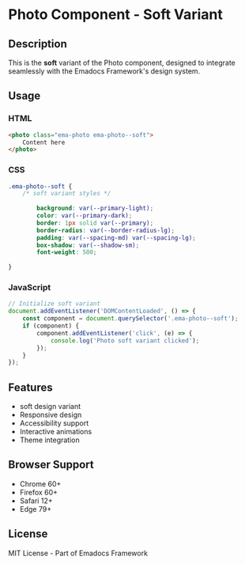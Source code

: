 # Photo Component - Soft Variant

## Description
This is the **soft** variant of the Photo component, designed to integrate seamlessly with the Emadocs Framework's design system.

## Usage

### HTML
```html
<photo class="ema-photo ema-photo--soft">
    Content here
</photo>
```

### CSS
```css
.ema-photo--soft {
    /* soft variant styles */
    
        background: var(--primary-light);
        color: var(--primary-dark);
        border: 1px solid var(--primary);
        border-radius: var(--border-radius-lg);
        padding: var(--spacing-md) var(--spacing-lg);
        box-shadow: var(--shadow-sm);
        font-weight: 500;
    
}
```

### JavaScript
```javascript
// Initialize soft variant
document.addEventListener('DOMContentLoaded', () => {
    const component = document.querySelector('.ema-photo--soft');
    if (component) {
        component.addEventListener('click', (e) => {
            console.log('Photo soft variant clicked');
        });
    }
});
```

## Features
- soft design variant
- Responsive design
- Accessibility support
- Interactive animations
- Theme integration

## Browser Support
- Chrome 60+
- Firefox 60+
- Safari 12+
- Edge 79+

## License
MIT License - Part of Emadocs Framework
